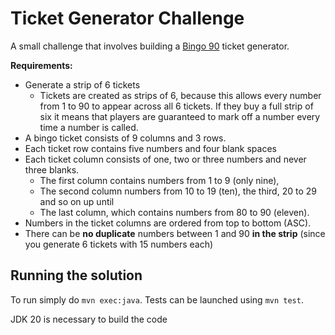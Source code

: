 # Ticket Generator Challenge

A small challenge that involves building a [Bingo 90](https://en.wikipedia.org/wiki/Bingo_(United_Kingdom)) ticket generator.

**Requirements:**

* Generate a strip of 6 tickets
    - Tickets are created as strips of 6, because this allows every number from 1 to 90 to appear across all 6 tickets. If they buy a full strip of six it means that players are guaranteed to mark off a number every time a number is called.
* A bingo ticket consists of 9 columns and 3 rows.
* Each ticket row contains five numbers and four blank spaces
* Each ticket column consists of one, two or three numbers and never three blanks.
    - The first column contains numbers from 1 to 9 (only nine),
    - The second column numbers from 10 to 19 (ten), the third, 20 to 29 and so on up until
    - The last column, which contains numbers from 80 to 90 (eleven).
* Numbers in the ticket columns are ordered from top to bottom (ASC).
* There can be **no duplicate** numbers between 1 and 90 **in the strip** (since you generate 6 tickets with 15 numbers each)


## Running the solution
To run simply do `mvn exec:java`. Tests can be launched using `mvn test`.

JDK 20 is necessary to build the code